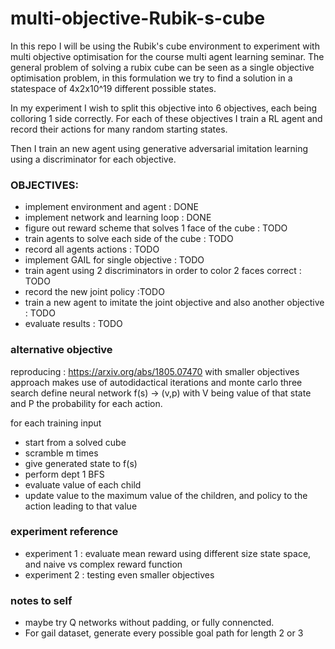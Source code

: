 # multi-objective-Rubik-s-cube
In this repo I will be using the Rubik's cube environment to experiment with multi objective optimisation for the course multi agent learning seminar.
The general problem of solving a rubix cube can be seen as a single objective optimisation problem, in this formulation we try to find a solution in a statespace of 4x2x10^19 different possible states.

In my experiment I wish to split this objective into 6 objectives, each being colloring 1 side correctly.
For each of these objectives I train a RL agent and record their actions for many random starting states.

Then I train an new agent using generative adversarial imitation learning using a discriminator for each objective.

### OBJECTIVES:
   - implement environment and agent : DONE
   - implement network and learning loop : DONE
   - figure out reward scheme that solves 1 face of the cube : TODO
   - train agents to solve each side of the cube : TODO
   - record all agents actions : TODO
   - implement GAIL for single objective : TODO
   - train agent using 2 discriminators in order to color 2 faces correct : TODO
   - record the new joint policy :TODO
   - train a new agent to imitate the joint objective and also another objective : TODO
   - evaluate results : TODO


### alternative objective
reproducing : https://arxiv.org/abs/1805.07470 with smaller objectives
approach makes use of autodidactical iterations and monte carlo three search
define neural network f(s) -> (v,p)
with V being value of that state and P the probability for each action.

for each training input
   - start from a solved cube
   - scramble m times
   - give generated state to f(s)
   - perform dept 1 BFS
   - evaluate value of each child
   - update value to the maximum value of the children, and policy to the action leading to that value

   

### experiment reference
   - experiment 1 : evaluate mean reward using different size state space, and naive vs complex reward function
   - experiment 2 : testing even smaller objectives



### notes to self
- maybe try Q networks without padding, or fully connencted.
- For gail dataset, generate every possible goal path for length 2 or 3
